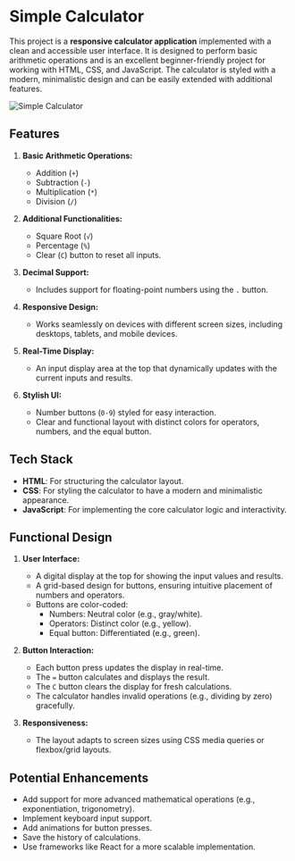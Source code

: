 # Simple Calculator

This project is a **responsive calculator application** implemented with a clean and accessible user interface. It is designed to perform basic arithmetic operations and is an excellent beginner-friendly project for working with HTML, CSS, and JavaScript. The calculator is styled with a modern, minimalistic design and can be easily extended with additional features.

![Simple Calculator](Images/simple_calculator.png "h")

## Features

1. **Basic Arithmetic Operations:**
   - Addition (`+`)
   - Subtraction (`-`)
   - Multiplication (`*`)
   - Division (`/`)

2. **Additional Functionalities:**
   - Square Root (`√`)
   - Percentage (`%`)
   - Clear (`C`) button to reset all inputs.

3. **Decimal Support:**
   - Includes support for floating-point numbers using the `.` button.

4. **Responsive Design:**
   - Works seamlessly on devices with different screen sizes, including desktops, tablets, and mobile devices.

5. **Real-Time Display:**
   - An input display area at the top that dynamically updates with the current inputs and results.

6. **Stylish UI:**
   - Number buttons (`0-9`) styled for easy interaction.
   - Clear and functional layout with distinct colors for operators, numbers, and the equal button.



## Tech Stack

- **HTML**: For structuring the calculator layout.
- **CSS**: For styling the calculator to have a modern and minimalistic appearance.
- **JavaScript**: For implementing the core calculator logic and interactivity.



## Functional Design

1. **User Interface:**
   - A digital display at the top for showing the input values and results.
   - A grid-based design for buttons, ensuring intuitive placement of numbers and operators.
   - Buttons are color-coded:
     - Numbers: Neutral color (e.g., gray/white).
     - Operators: Distinct color (e.g., yellow).
     - Equal button: Differentiated (e.g., green).

2. **Button Interaction:**
   - Each button press updates the display in real-time.
   - The `=` button calculates and displays the result.
   - The `C` button clears the display for fresh calculations.
   - The calculator handles invalid operations (e.g., dividing by zero) gracefully.

3. **Responsiveness:**
   - The layout adapts to screen sizes using CSS media queries or flexbox/grid layouts.

## Potential Enhancements
  - Add support for more advanced mathematical operations (e.g., exponentiation, trigonometry).
  - Implement keyboard input support.
  - Add animations for button presses.
  - Save the history of calculations.
  - Use frameworks like React for a more scalable implementation.
